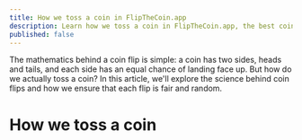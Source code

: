 ```yaml
---
title: How we toss a coin in FlipTheCoin.app
description: Learn how we toss a coin in FlipTheCoin.app, the best coin flip simulator on the web.
published: false
---
```


The mathematics behind a coin flip is simple: a coin has two sides, heads and tails, and each side has an equal chance of landing face up. But how do we actually toss a coin? In this article, we'll explore the science behind coin flips and how we ensure that each flip is fair and random.

<!--more-->

# How we toss a coin

<!-- TODO -->

